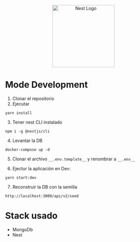 <p align="center">
  <a href="http://nestjs.com/" target="blank"><img src="https://nestjs.com/img/logo-small.svg" width="200" alt="Nest Logo" /></a>
</p>

# Mode Development
1. Clonar el repositorio
2. Ejecutar
```
yarn install
```
3. Tener nest CLI instalado
```
npm i -g @nestjs/cli
```
4. Levantar la DB
```
docker-compose up -d
```
5. Clonar el archivo ```__.env.template__``` y renombrar a ```__.env__```

6. Ejectur la aplicación en Dev:
```
yarn start:dev
```

7.  Reconstruir la DB con la semilla
```
http://localhost:3000/api/v2/seed
```

# Stack usado
* MongoDb
* Nest
